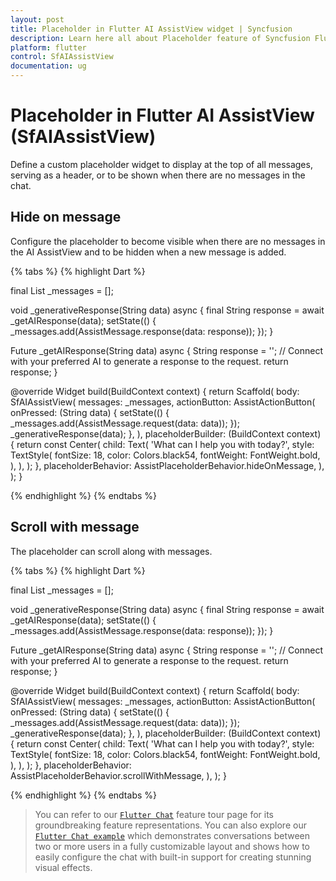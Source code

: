 ```yaml
---
layout: post
title: Placeholder in Flutter AI AssistView widget | Syncfusion
description: Learn here all about Placeholder feature of Syncfusion Flutter AI AssistView (SfAIAssistView) widget, including its properties and more.
platform: flutter
control: SfAIAssistView
documentation: ug
---
```


# Placeholder in Flutter AI AssistView (SfAIAssistView)

Define a custom placeholder widget to display at the top of all messages, serving as a header, or to be shown when there are no messages in the chat.

## Hide on message

Configure the placeholder to become visible when there are no messages in the AI AssistView and to be hidden when a new message is added.

{% tabs %}
{% highlight Dart %}

  final List<AssistMessage> _messages = <AssistMessage>[];

  void _generativeResponse(String data) async {
    final String response = await _getAIResponse(data);
    setState(() {
      _messages.add(AssistMessage.response(data: response));
    });
  }

  Future<String> _getAIResponse(String data) async {
    String response = '';
    // Connect with your preferred AI to generate a response to the request.
    return response;
  }

  @override
  Widget build(BuildContext context) {
    return Scaffold(
      body: SfAIAssistView(
        messages: _messages,
        actionButton: AssistActionButton(
          onPressed: (String data) {
            setState(() {
              _messages.add(AssistMessage.request(data: data));
            });
            _generativeResponse(data);
          },
        ),
        placeholderBuilder: (BuildContext context) {
          return const Center(
            child: Text(
              'What can I help you with today?',
              style: TextStyle(
                fontSize: 18,
                color: Colors.black54,
                fontWeight: FontWeight.bold,
              ),
            ),
          );
        },
        placeholderBehavior: AssistPlaceholderBehavior.hideOnMessage,
      ),
    );
  }

{% endhighlight %}
{% endtabs %}

## Scroll with message

The placeholder can scroll along with messages.

{% tabs %}
{% highlight Dart %}

  final List<AssistMessage> _messages = <AssistMessage>[];

  void _generativeResponse(String data) async {
    final String response = await _getAIResponse(data);
    setState(() {
      _messages.add(AssistMessage.response(data: response));
    });
  }

  Future<String> _getAIResponse(String data) async {
    String response = '';
    // Connect with your preferred AI to generate a response to the request.
    return response;
  }

  @override
  Widget build(BuildContext context) {
    return Scaffold(
      body: SfAIAssistView(
        messages: _messages,
        actionButton: AssistActionButton(
          onPressed: (String data) {
            setState(() {
              _messages.add(AssistMessage.request(data: data));
            });
            _generativeResponse(data);
          },
        ),
        placeholderBuilder: (BuildContext context) {
          return const Center(
            child: Text(
              'What can I help you with today?',
              style: TextStyle(
                fontSize: 18,
                color: Colors.black54,
                fontWeight: FontWeight.bold,
              ),
            ),
          );
        },
        placeholderBehavior: AssistPlaceholderBehavior.scrollWithMessage,
      ),
    );
  }

{% endhighlight %}
{% endtabs %}

>You can refer to our [`Flutter Chat`](https://www.syncfusion.com/flutter-widgets/flutter-chat) feature tour page for its groundbreaking feature representations. You can also explore our [`Flutter Chat example`](https://flutter.syncfusion.com/#/chat/getting-started) which demonstrates conversations between two or more users in a fully customizable layout and shows how to easily configure the chat with built-in support for creating stunning visual effects.